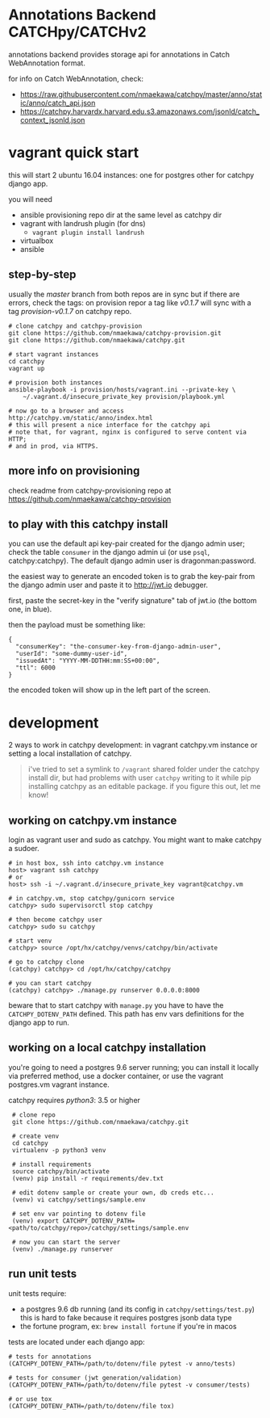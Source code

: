Annotations Backend CATCHpy/CATCHv2
===================

annotations backend provides storage api for annotations in Catch WebAnnotation
format.

for info on Catch WebAnnotation, check:

- https://raw.githubusercontent.com/nmaekawa/catchpy/master/anno/static/anno/catch_api.json
- https://catchpy.harvardx.harvard.edu.s3.amazonaws.com/jsonld/catch_context_jsonld.json



vagrant quick start
===================

this will start 2 ubuntu 16.04 instances: one for postgres other for catchpy
django app.

you will need

- ansible provisioning repo dir at the same level as catchpy dir
- vagrant with landrush plugin (for dns)
    - `vagrant plugin install landrush`
- virtualbox
- ansible

step-by-step
------------

usually the _master_ branch from both repos are in sync but if there are
errors, check the tags: on provision repor a tag like _v0.1.7_ will sync with
a tag _provision-v0.1.7_ on catchpy repo.

    # clone catchpy and catchpy-provision
    git clone https://github.com/nmaekawa/catchpy-provision.git
    git clone https://github.com/nmaekawa/catchpy.git
    
    # start vagrant instances
    cd catchpy
    vagrant up
    
    # provision both instances
    ansible-playbook -i provision/hosts/vagrant.ini --private-key \
        ~/.vagrant.d/insecure_private_key provision/playbook.yml
    
    # now go to a browser and access http://catchpy.vm/static/anno/index.html
    # this will present a nice interface for the catchpy api
    # note that, for vagrant, nginx is configured to serve content via HTTP;
    # and in prod, via HTTPS.


more info on provisioning
-------------------------

check readme from catchpy-provisioning repo at
https://github.com/nmaekawa/catchpy-provision


to play with this catchpy install
---------------------------------

you can use the default api key-pair created for the django admin user; check
the table `consumer` in the django admin ui (or use `psql`, catchpy:catchpy).
The default django admin user is dragonman:password.

the easiest way to generate an encoded token is to grab the key-pair from the
django admin user and paste it to http://jwt.io debugger.

first, paste the secret-key in the "verify signature" tab of jwt.io (the bottom
one, in blue).

then the payload must be something like:

    {
      "consumerKey": "the-consumer-key-from-django-admin-user",
      "userId": "some-dummy-user-id",
      "issuedAt": "YYYY-MM-DDTHH:mm:SS+00:00",
      "ttl": 6000
    }

the encoded token will show up in the left part of the screen.



development
===========

2 ways to work in catchpy development: in vagrant catchpy.vm instance or
setting a local installation of catchpy.

> i've tried to set a symlink to `/vagrant` shared folder under the catchpy
> install dir, but had problems with user `catchpy` writing to it while
> pip installing catchpy as an editable package. if you figure this out, let me
> know!


working on catchpy.vm instance
------------------------------

login as vagrant user and sudo as catchpy. You might want to make catchpy a
sudoer.

    # in host box, ssh into catchpy.vm instance
    host> vagrant ssh catchpy
    # or
    host> ssh -i ~/.vagrant.d/insecure_private_key vagrant@catchpy.vm
    
    # in catchpy.vm, stop catchpy/gunicorn service
    catchpy> sudo supervisorctl stop catchpy
    
    # then become catchpy user
    catchpy> sudo su catchpy
    
    # start venv
    catchpy> source /opt/hx/catchpy/venvs/catchpy/bin/activate
    
    # go to catchpy clone
    (catchpy) catchpy> cd /opt/hx/catchpy/catchpy
    
    # you can start catchpy
    (catchpy) catchpy> ./manage.py runserver 0.0.0.0:8000

beware that to start catchpy with `manage.py` you have to have the
`CATCHPY_DOTENV_PATH` defined. This path has env vars definitions for the
django app to run.


working on a local catchpy installation
---------------------------------------

you're going to need a postgres 9.6 server running; you can install it locally
via preferred method, use a docker container, or use the vagrant postgres.vm
vagrant instance.

catchpy requires _python3_: 3.5 or higher

     # clone repo
     git clone https://github.com/nmaekawa/catchpy.git
     
     # create venv
     cd catchpy
     virtualenv -p python3 venv
     
     # install requirements
     source catchpy/bin/activate
     (venv) pip install -r requirements/dev.txt
     
     # edit dotenv sample or create your own, db creds etc...
     (venv) vi catchpy/settings/sample.env
     
     # set env var pointing to dotenv file
     (venv) export CATCHPY_DOTENV_PATH=<path/to/catchpy/repo>/catchpy/settings/sample.env
     
     # now you can start the server
     (venv) ./manage.py runserver


run unit tests
--------------

unit tests require:

- a postgres 9.6 db running (and its config in `catchpy/settings/test.py`)
  this is hard to fake because it requires postgres jsonb data type
- the fortune program, ex: `brew install fortune` if you're in macos

tests are located under each django app:

    # tests for annotations
    (CATCHPY_DOTENV_PATH=/path/to/dotenv/file pytest -v anno/tests)
    
    # tests for consumer (jwt generation/validation)
    (CATCHPY_DOTENV_PATH=/path/to/dotenv/file pytest -v consumer/tests)
    
    # or use tox
    (CATCHPY_DOTENV_PATH=/path/to/dotenv/file tox)


